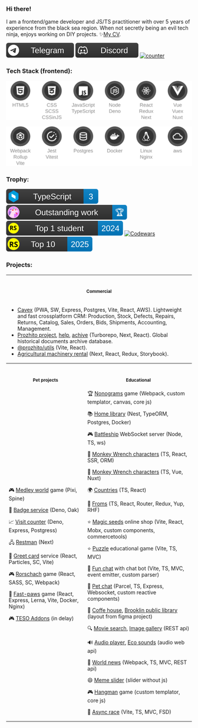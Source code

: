 ### Hi there!
<!--<img src="https://github.com/mrHoft/mrHoft/blob/main/tech_ninja.svg"/>-->
I am a frontend/game developer and JS/TS practitioner with over 5 years of experience from the black sea region. When not secretly being an evil tech ninja, enjoys working on DIY projects. ✨[My CV](https://mrhoft.github.io/cv/).

[![telegram](https://github.com/mrHoft/mrHoft/blob/main/public/badge/telegram.svg)](https://t.me/mrHoft)
[![discord](https://github.com/mrHoft/mrHoft/blob/main/public/badge/discord.svg)](https://discord.gg/mr.hoft)
[![counter](https://counter.daytec.ru/mrHoft/?title=Visits)](https://github.com/mrHoft/visit-counter)

### Tech Stack (frontend):

<div align="center">

[![stack1](https://github.com/mrHoft/mrHoft/blob/main/public/stack1.svg)](#Tech)

[![stack2](https://github.com/mrHoft/mrHoft/blob/main/public/stack2.svg)](#Tech)

</div>

### Trophy:

[![typescript](https://github.com/mrHoft/mrHoft/blob/main/public/badge/typescript.svg)](https://learn.microsoft.com/api/achievements/share/en-us/mrHoft/EJAHYCHP?sharingId=F7339DC21FCEC2FD)
[![outstanding1](https://github.com/mrHoft/mrHoft/blob/main/public/badge/outstanding1.svg)](https://mrhoft.github.io/wrenched/)
[![RSS2024](https://github.com/mrHoft/mrHoft/blob/main/public/badge/rss_top2024.svg)](https://app.rs.school/certificate/nehax0ao)
[![Codewars](https://www.codewars.com/users/mrHoft/badges/micro)](https://www.codewars.com/users/mrHoft)
[![RSS2025](https://github.com/mrHoft/mrHoft/blob/main/public/badge/rss_top2025.svg)](https://app.rs.school/certificate/m2svb7rr)

### Projects:

<table>
  <tr>
    <th align="center" colspan="2"><img width="395" height="1"><p><small>Commercial</small></p></th>
 </tr>
 <tr>
   <td colspan="2">

+ [Cavex](https://app.nobey.ru/) (PWA, SW, Express, Postgres, Vite, React, AWS). Lightweight and fast crossplatform CRM: Production, Stock, Defects, Repairs, Returns, Catalog, Sales, Orders, Bids, Shipments, Accounting, Management.
+ [Prozhito project](https://prozhito.org/), [help](https://help.prozhito.org/), [achive](https://achive.prozhito.org/) (Turborepo, Next, React). Global historical documents archive database.
+ [@prozhito/utils](https://github.com/prozhito/utils) (Vite, React).
+ [Agricultural machinery rental](https://github.com/agricultural-machinery-rental) (Next, React, Redux, Storybook).
   </td>
  </tr>
 <tr>
    <th align="center"><img width="395" height="1"><p><small>Pet projects</small></p></th>
    <th align="center"><img width="395" height="1"><p><small>Educational</small></p></th>
 </tr>
 <tr>
   <td>


🎮 [Medley world](https://medley.deno.dev) game (Pixi, Spine)

🔆 [Badge service](https://github.com/daytec-org/badge) (Deno, Oak)

📈 [Visit counter](https://github.com/mrHoft/visit-counter) (Deno, Express, Postgress)

🖧 [Restman](https://github.com/daytec-org/restman) (Next)

🎁 [Greet card](https://greet-card.vercel.app/) service (React, Particles, SC, Vite)

🎮 [Rorschach](https://rorschach-game.vercel.app/) game (React, SASS, SC, Webpack)

🐾 [Fast-paws](https://fast-paws.onrender.com/game) game (React, Express, Lerna, Vite, Docker, Nginx)

🎮 [TESO Addons](https://github.com/TESO-Addons) (in delay)
    </td>
    <td>
🏆 [Nonograms](https://github.com/mrHoft/wrenched) game (Webpack, custom templator, canvas, core js)

📚 [Home library](https://github.com/mrHoft/nodejs2025Q2-service) (Nest, TypeORM, Postgres, Docker)

🎮 [Battleship](https://github.com/mrHoft/nodejs-battleship) WebSocket server (Node, TS, ws)

🐸 [Monkey Wrench characters](http://195.133.52.167:3081/) (TS, React, SSR, ORM)

🐸 [Monkey Wrench characters](https://mwc-eta.vercel.app/) (TS, Vue, Nuxt)

🌍 [Countries](https://rs-react-countries.deno.dev/) (TS, React)

📝 [Froms](https://rs-react-forms.deno.dev/) (TS, React, Router, Redux, Yup, RHF)

⭐ [Magic seeds](https://magic-seeds.netlify.app/) online shop (Vite, React, Mobx, custom components, commercetools)

⭐ [Puzzle](https://github.com/mrHoft/puzzle) educational game (Vite, TS, MVC)

💬 [Fun chat](https://rolling-scopes-school.github.io/mrhoft-JSFE2023Q4/fun-chat/) with chat bot (Vite, TS, MVC, event emitter, custom parser)

💬 [Pet chat](https://pet-chat.netlify.app/) (Parcel, TS, Express, Websocket, custom reactive components)

🛒 [Coffe house](https://rolling-scopes-school.github.io/mrhoft-JSFE2023Q4/coffee-house/), [Brooklin public library](https://mrhoft.github.io/RSSchool/library/) (layout from figma project)

🔍 [Movie search](https://mrhoft.github.io/RSSchool/movie-app/), [Image gallery](https://mrhoft.github.io/RSSchool/image-gallery/) (REST api)

🔊 [Audio player](https://mrhoft.github.io/RSSchool/audio-player/), [Eco sounds](https://mrhoft.github.io/RSSchool/eco-sounds/) (audio web api)

📄 [World news](https://rolling-scopes-school.github.io/mrhoft-JSFE2023Q4/news-api/) (Webpack, TS, MVC, REST api)

😄 [Meme slider](https://mrhoft.github.io/RSSchool/cssMemeSlider/) (slider without js)

🎮 [Hangman](https://rolling-scopes-school.github.io/mrhoft-JSFE2023Q4/hangman/) game (custom templator, core js)

🚗 [Async race](https://github.com/mrHoft/RSSchool/tree/main/packages/async-race) (Vite, TS, MVC, FSD)
    </td>
  </tr>
</table>

<!--
### GitHub Stats:

![](https://github-readme-stats.vercel.app/api?username=mrHoft&theme=dark&hide_border=true&include_all_commits=false&count_private=false)
![](https://github-readme-stats.vercel.app/api/top-langs/?username=mrHoft&theme=dark&hide_border=true&include_all_commits=false&count_private=false&layout=compact)
-->
